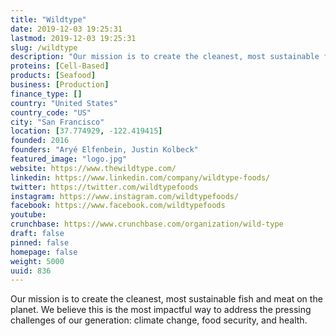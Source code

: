 ```yaml
---
title: "Wildtype"
date: 2019-12-03 19:25:31
lastmod: 2019-12-03 19:25:31
slug: /wildtype
description: "Our mission is to create the cleanest, most sustainable fish and meat on the planet. We believe this is the most impactful way to address the pressing challenges of our generation: climate change, food security, and health."
proteins: [Cell-Based]
products: [Seafood]
business: [Production]
finance_type: []
country: "United States"
country_code: "US"
city: "San Francisco"
location: [37.774929, -122.419415]
founded: 2016
founders: "Aryé Elfenbein, Justin Kolbeck"
featured_image: "logo.jpg"
website: https://www.thewildtype.com/
linkedin: https://www.linkedin.com/company/wildtype-foods/
twitter: https://twitter.com/wildtypefoods
instagram: https://www.instagram.com/wildtypefoods/
facebook: https://www.facebook.com/wildtypefoods
youtube: 
crunchbase: https://www.crunchbase.com/organization/wild-type
draft: false
pinned: false
homepage: false
weight: 5000
uuid: 836
---
```

Our mission is to create the cleanest, most sustainable fish and meat on the planet. We believe this is the most impactful way to address the pressing challenges of our generation: climate change, food security, and health.
